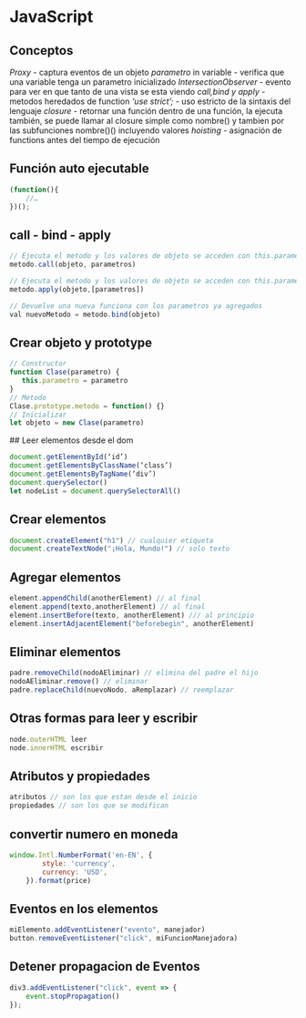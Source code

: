 # JavaScript

## Conceptos

*Proxy* - captura eventos de un objeto
*parametro* in variable - verifica que una variable tenga un parametro inicializado
*IntersectionObserver* - evento para ver en que tanto de una vista se esta viendo 
*call,bind y apply* - metodos heredados de function
*‘use strict’;* - uso estricto de la sintaxis del lenguaje
*closure* - retornar una función dentro de una función, la ejecuta también, se puede llamar al closure simple como nombre() y tambien por las subfunciones nombre()() incluyendo valores
*hoisting* - asignación de functions antes del tiempo de ejecución


## Función auto ejecutable 

```javascript
(function(){
    //…
})();
```

## call - bind - apply

```javascript
// Ejecuta el metodo y los valores de objeto se acceden con this.parametro
metodo.call(objeto, parametros)

// Ejecuta el metodo y los valores de objeto se acceden con this.parametro
metodo.apply(objeto,[parametros])

// Devuelve una nueva funciona con los parametros ya agregados
val nuevoMetodo = metodo.bind(objeto)
```

## Crear objeto y prototype

```javascript
// Constructor
function Clase(parametro) {
   this.parametro = parametro
}
// Metodo
Clase.prototype.metodo = function() {}
// Inicializar
let objeto = new Clase(parametro)
```



## Leer elementos desde el dom

```javascript
document.getElementById(‘id’)
document.getElementsByClassName(‘class’)
document.getElementsByTagName(‘div’)
document.querySelector()
let nodeList = document.querySelectorAll()
```

## Crear elementos

```javascript
document.createElement("h1") // cualquier etiqueta
document.createTextNode("¡Hola, Mundo!") // solo texto
```

## Agregar elementos

```javascript
element.appendChild(anotherElement) // al final
element.append(texto,anotherElement) // al final
element.insertBefore(texto, anotherElement) /// al principio
element.insertAdjacentElement("beforebegin", anotherElement)
```

## Eliminar elementos

```javascript
padre.removeChild(nodoAEliminar) // elimina del padre el hijo
nodoAEliminar.remove() // eliminar
padre.replaceChild(nuevoNodo, aRemplazar) // reemplazar
```

## Otras formas para leer y escribir

```javascript
node.outerHTML leer
node.innerHTML escribir
```

## Atributos y propiedades

```javascript
atributos // son los que estan desde el inicio
propiedades // son los que se modifican
```

## convertir numero en moneda

```javascript
window.Intl.NumberFormat('en-EN', {
        style: 'currency',
        currency: 'USD',
    }).format(price)
```

## Eventos en los elementos

```javascript
miElemento.addEventListener("evento", manejador)
button.removeEventListener("click", miFuncionManejadora)
```

## Detener propagacion de Eventos

```javascript
div3.addEventListener("click", event => {
    event.stopPropagation()
});
```
